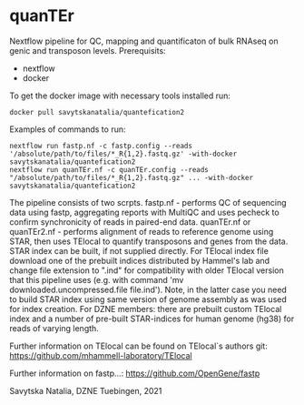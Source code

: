 # quanTEr
Nextflow pipeline for QC, mapping and quantificaton of bulk RNAseq on genic and transposon levels.
Prerequisits:
* nextflow
* docker


To get the docker image with necessary tools installed run:

```
docker pull savytskanatalia/quantefication2
```
Examples of commands to run:

```
nextflow run fastp.nf -c fastp.config --reads '/absolute/path/to/files/*_R{1,2}.fastq.gz' -with-docker savytskanatalia/quantefication2
nextflow run quanTEr.nf -c quanTEr.config --reads "/absolute/path/to/files/*_R{1,2}.fastq.gz" ... -with-docker savytskanatalia/quantefication2
```




The pipeline consists of two scrpts. 
fastp.nf - performs QC of sequencing data using fastp, aggregating reports with MultiQC and uses pecheck to confirm synchronicity of reads in paired-end data.
quanTEr.nf or quanTEr2.nf - performs alignment of reads to reference genome using STAR, then uses TElocal to quantify transposons and genes from the data. STAR index can be built, if not supplied directly. For TElocal index file download one of the prebuilt indices distributed by Hammel's lab and change file extension to ".ind" for compatibility with older TElocal version that this pipeline uses (e.g. with command 'mv downloaded.uncompressed.file file.ind'). Note, in the latter case you need to build STAR index using same version of genome assembly as was used for index creation.
For DZNE members: there are prebuilt custom TElocal index and a number of pre-built STAR-indices for human genome (hg38) for reads of varying length.





Further information on TElocal can be found on TElocal`s authors git:
https://github.com/mhammell-laboratory/TElocal

Further information on fastp...:
https://github.com/OpenGene/fastp



Savytska Natalia, DZNE Tuebingen, 2021

